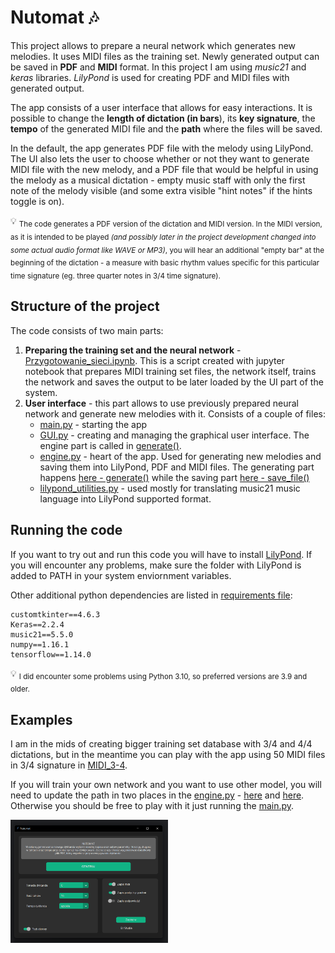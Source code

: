 #  Nutomat 🎶
This project allows to prepare a neural network which generates new melodies. It uses MIDI files as the training set. Newly generated output can be saved in **PDF** and **MIDI** format. In this project I am using *music21* and *keras* libraries. *LilyPond* is used for creating PDF and MIDI files with generated output. 

The app consists of a user interface that allows for easy interactions. It is possible to change the **length of dictation (in bars**), its **key signature**, the **tempo** of the generated MIDI file and the **path** where the files will be saved.

In the default, the app generates PDF file with the melody using LilyPond. The UI also lets the user to choose whether or not they want to generate MIDI file with the new melody, and a PDF file that would be helpful in using the melody as a musical dictation - empty music staff with only the first note of the melody visible (and some extra visible "hint notes" if the hints toggle is on). 

:bulb: <sub> The code generates a PDF version of the dictation and MIDI version. In the MIDI version, as it is intended to be played *(and possibly later in the project development changed into some actual audio format like WAVE or MP3)*, you will hear an additional "empty bar" at the beginning of the dictation - a measure with basic rhythm values specific for this particular time signature (eg. three quarter notes in 3/4 time signature). </sub>

## Structure of the project
The code consists of two main parts:
  1. **Preparing the training set and the neural network** - [Przygotowanie_sieci.ipynb](Przygotowanie_sieci.ipynb). This is a script created with jupyter notebook that prepares MIDI training set files, the network itself, trains the network and saves the output to be later loaded by the UI part of the system.
  2. **User interface** - this part allows to use previously prepared neural network and generate new melodies with it. Consists of a couple of files:
      - [main.py](main.py) - starting the app
      - [GUI.py](GUI.py) - creating and managing the graphical user interface. The engine part is called in [generate()](GUI.py#L154).
      - [engine.py](engine.py) - heart of the app. Used for generating new melodies and saving them into LilyPond, PDF and MIDI files. The generating part happens [here - generate()](engine.py#L41) while the saving part [here - save_file()](engine.py#L106)
      - [lilypond_utilities.py](lilypond_utilities.py) - used mostly for translating music21 music language into LilyPond supported format.

## Running the code
If you want to try out and run this code you will have to install [LilyPond](https://lilypond.org/). If you will encounter any problems, make sure the folder with LilyPond is added to PATH in your system enviornment variables.

Other additional python dependencies are listed in [requirements file](other/requirements.txt):
```
customtkinter==4.6.3
Keras==2.2.4
music21==5.5.0
numpy==1.16.1
tensorflow==1.14.0
```
:bulb: <sub> I did encounter some problems using Python 3.10, so preferred versions are 3.9 and older. </sub>

## Examples
I am in the mids of creating bigger training set database with 3/4 and 4/4 dictations, but in the meantime you can play with the app using 50 MIDI files in 3/4 signature in [MIDI_3-4](MIDI_3-4/).

If you will train your own network and you want to use other model, you will need to update the path in two places in the [engine.py](engine.py) - [here](engine.py#L18) and [here](engine.py#L22). Otherwise you should be free to play with it just running the [main.py](main.py).

<img src="other/images/example_screen.png" width=50% height=50%>



